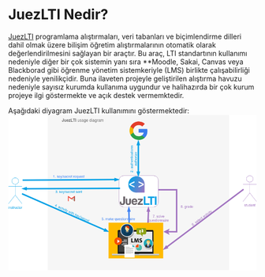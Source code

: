 # JuezLTI Nedir? 
[JuezLTI](https://juezlti.eu) programlama alıştırmaları, veri tabanları ve biçimlendirme dilleri dahil olmak üzere bilişim öğretim alıştırmalarının otomatik olarak değerlendirilmesini sağlayan bir araçtır. Bu araç, LTI standartının kullanımı nedeniyle diğer bir çok sistemin yanı sıra **Moodle, Sakai, Canvas veya Blackborad gibi öğrenme yönetim sistemkeriyle (LMS) birlikte çalışabilirliği nedeniyle yenilikçidir. Buna ilaveten projeyle geliştirilen alıştırma havuzu nedeniyle sayısız  kurumda kullanıma uygundur ve halihazırda bir çok kurum projeye ilgi göstermekte ve açık destek vermemktedir.  
 
Aşağıdaki diyagram JuezLTI kullanımını göstermektedir: 
![JuezLTI: Usage Diagram](../docs/img/introJuezLTI/juezLTI_UsageDiagram.png) 


